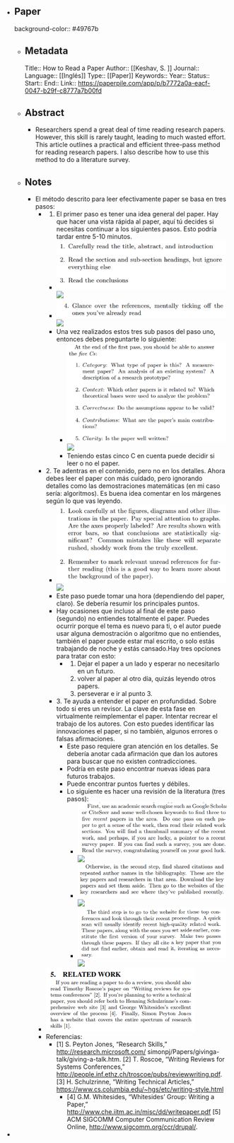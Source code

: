 - ## Paper
  background-color:: #49767b
	- ## Metadata
	  Title:: How to Read a Paper
	  Author:: [[Keshav, S. ]]
	  Journal::
	  Language:: [[Inglés]]
	  Type::  [[Paper]]
	  Keywords::
	  Year::
	  Status::
	  Start::
	  End::
	  Link:: https://paperpile.com/app/p/b7772a0a-eacf-0047-b29f-c8777a7b00fd
	- ## Abstract
		- Researchers spend a great deal of time reading research papers. However, this skill is rarely taught, leading to much wasted effort. This article outlines a practical and efficient three-pass method for reading research papers. I also describe how to use this method to do a literature survey.
	- ## Notes
		- El método descrito para leer efectivamente paper se basa en tres pasos:
			- 1. El primer paso es tener una idea general del paper. Hay que hacer una vista rápida al paper, aquí tú decides si necesitas continuar a los siguientes pasos. Esto podría tardar entre 5-10 minutos.
				- ![image.png](../assets/image_1656166748740_0.png) ![](https://hypernotes.zenkit.com/api/v1/lists/2362182/files/o3iooK6H8)
				- ![image.png](../assets/image_1656166759019_0.png) ![](https://hypernotes.zenkit.com/api/v1/lists/2362182/files/36EzqFSZJ)
				- Una vez realizados estos tres sub pasos del paso uno, entonces debes preguntarte lo siguiente:
					- ![image.png](../assets/image_1656166766737_0.png) ![](https://hypernotes.zenkit.com/api/v1/lists/2362182/files/1UCPoylG_)
					- Teniendo estas cinco C en cuenta puede decidir si leer o no el paper.
			- 2\. Te adentras en el contenido, pero no en los detalles. Ahora debes leer el paper con más cuidado, pero ignorando detalles como las demostraciones matemáticas (en mi caso sería: algoritmos). Es buena idea comentar en los márgenes según lo que vas leyendo.
				- ![image.png](../assets/image_1656166788438_0.png) ![](https://hypernotes.zenkit.com/api/v1/lists/2362182/files/LHe8ArZG7)
				- Este paso puede tomar una hora (dependiendo del paper, claro). Se debería resumir los principales puntos.
				- Hay ocasiones que incluso al final de este paso (segundo) no entiendes totalmente el paper. Puedes ocurrir porque el tema es nuevo para ti, o el autor puede usar alguna demostración o algoritmo que no entiendes, también el paper puede estar mal escrito, o solo estás trabajando de noche y estás cansado.Hay tres opciones para tratar con esto:
					- 1. Dejar el paper a un lado y esperar no necesitarlo en un futuro.
					  2. volver al paper al otro día, quizás leyendo otros papers.
					  3. perseverar e ir al punto 3.
				- 3\. Te ayuda a entender el paper en profundidad. Sobre todo si eres un revisor. La clave de esta fase en virtualmente reimplementar el paper. Intentar recrear el trabajo de los autores. Con esto puedes identificar las innovaciones el paper, si no también, algunos errores o falsas afirmaciones.
					- Este paso requiere gran atención en los detalles. Se debería anotar cada afirmación que dan los autores para buscar que no existen contradicciones.
					- Podría en este paso encontrar nuevas ideas para futuros trabajos.
					- Puede encontrar puntos fuertes y débiles.
					- Lo siguiente es hacer una revisión de la literatura (tres pasos):
						- ![image.png](../assets/image_1656166819910_0.png) ![](https://hypernotes.zenkit.com/api/v1/lists/2362182/files/fSeUUzkqj)
						- ![image.png](../assets/image_1656166828300_0.png) ![](https://hypernotes.zenkit.com/api/v1/lists/2362182/files/G5uVbMfTQ)
						- ![image.png](../assets/image_1656166834957_0.png) ![](https://hypernotes.zenkit.com/api/v1/lists/2362182/files/On8qYNEgV)
			- ![image.png](../assets/image_1656166844653_0.png)
			- Referencias:
				- [1] S. Peyton Jones, “Research Skills,”
				  http://research.microsoft.com/ simonpj/Papers/givinga-talk/giving-a-talk.htm.
				  [2] T. Roscoe, “Writing Reviews for Systems
				  Conferences,”
				  http://people.inf.ethz.ch/troscoe/pubs/reviewwriting.pdf.
				  [3] H. Schulzrinne, “Writing Technical Articles,”
				  https://www.cs.columbia.edu/~hgs/etc/writing-style.html
					- [4] G.M. Whitesides, “Whitesides’ Group: Writing a
					  Paper,”
					  http://www.che.iitm.ac.in/misc/dd/writepaper.pdf
					  [5] ACM SIGCOMM Computer Communication Review
					  Online, http://www.sigcomm.org/ccr/drupal/.
-